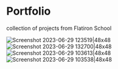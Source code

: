 # Portfolio
collection of projects from Flatiron School



![Screenshot 2023-06-29 123519|48x48](https://github.com/noumeir/Portfolio/assets/115797869/f476fd37-2c57-4e5d-859a-82a8856aa493)
![Screenshot 2023-06-29 132700|48x48](https://github.com/noumeir/Portfolio/assets/115797869/75d240e6-6b6d-4fdd-88cf-f7be6c823a91)
![Screenshot 2023-06-29 103613|48x48](https://github.com/noumeir/Portfolio/assets/115797869/59495140-3c74-4abc-9d87-81aefff7cf1c)
![Screenshot 2023-06-29 103538|48x48](https://github.com/noumeir/Portfolio/assets/115797869/5d10955e-620a-4bc0-9ec2-6b501a8d62b7)
